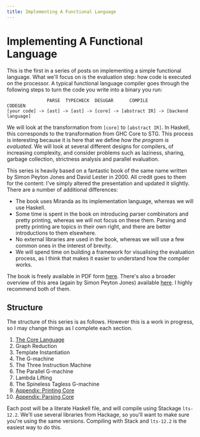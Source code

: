 ```yaml
---
title: Implementing A Functional Language
---
```

# Implementing A Functional Language

This is the first in a series of posts on implementing a simple functional language. What
we'll focus on is the evaluation step: how code is executed on the processor. A typical
functional language compiler goes through the following steps to turn the code you write
into a binary you run:

```
               PARSE  TYPECHECK  DESUGAR      COMPILE            CODEGEN
[your code] -> [ast] -> [ast] -> [core] -> [abstract IR] -> [backend language]
```

We will look at the transformation from `[core]` to `[abstract IR]`. In Haskell, this
corresponds to the transformation from GHC Core to STG. This process is interesting
because it is here that we define _how the program is evaluated_. We will look at several
different designs for compilers, of increasing complexity, and consider problems such as
laziness, sharing, garbage collection, strictness analysis and parallel evaluation.

This series is heavily based on a fantastic book of the same name written by Simon Peyton
Jones and David Lester in 2000. All credit goes to them for the content: I've simply
altered the presentation and updated it slightly. There are a number of additional
differences:

- The book uses Miranda as its implementation language, whereas we will use Haskell.
- Some time is spent in the book on introducing parser combinators and pretty printing,
  whereas we will not focus on these them. Parsing and pretty printing are topics in their
  own right, and there are better introductions to them elsewhere.
- No external libraries are used in the book, whereas we will use a few common ones in the
  interest of brevity.
- We will spend time on building a framework for visualising the evaluation process, as I
  think that makes it easier to understand how the compiler works.

The book is freely available in PDF form [here][0]. There's also a broader overview of
this area (again by Simon Peyton Jones) available [here][1]. I highly recommend both of
them.

## Structure

The structure of this series is as follows. However this is a work in progress, so I may
change things as I complete each section.

1. [The Core Language][part1]
2. Graph Reduction
3. Template Instantiation
4. The G-machine
5. The Three Instruction Machine
6. The Parallel G-machine
7. Lambda Lifting
8. The Spineless Tagless G-machine
9. [Appendix: Printing Core][printingCore]
10. [Appendix: Parsing Core][parsingCore]

Each post will be a literate Haskell file, and will compile using Stackage `lts-12.2`.
We'll use several libraries from Hackage, so you'll want to make sure you're using the
same versions. Compiling with Stack and `lts-12.2` is the easiest way to do this.

[0]: https://www.microsoft.com/en-us/research/publication/implementing-functional-languages-a-tutorial/
[1]: https://www.microsoft.com/en-us/research/publication/the-implementation-of-functional-programming-languages/
[part1]: 2019-03-03-the-core-language.html
[printingCore]: 2019-03-03-printing-core.html
[parsingCore]: 2019-03-08-parsing-core.html
